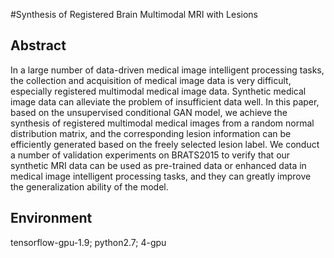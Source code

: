 #Synthesis of Registered Brain Multimodal MRI with Lesions
## Abstract
In a large number of data-driven medical image intelligent processing tasks, the collection and acquisition of medical image data is very difficult, especially registered multimodal medical image data. Synthetic medical image data can alleviate the problem of insufficient data well. In this paper, based on the unsupervised conditional GAN model, we achieve the synthesis of registered multimodal medical images from a random normal distribution matrix, and the corresponding lesion information can be efficiently generated based on the freely selected lesion label.  We conduct a number of validation experiments on BRATS2015 to verify that our synthetic MRI data can be used as pre-trained data or enhanced data in medical image intelligent processing tasks, and they can greatly improve the generalization ability of the model.
## Environment
tensorflow-gpu-1.9; python2.7; 4-gpu

